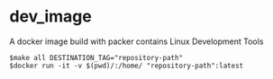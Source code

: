 # dev_image
A docker image build with packer contains Linux Development Tools
```
$make all DESTINATION_TAG="repository-path"
$docker run -it -v $(pwd)/:/home/ "repository-path":latest
```